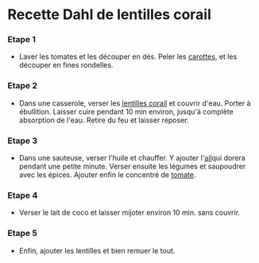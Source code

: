 # Recette Dahl de lentilles corail

### **Etape 1**

- Laver les tomates et les découper en dés. Peler les [carottes](https://www.marmiton.org/pratique/fruits-et-legumes_la-carotte_1.aspx), et les découper en fines rondelles.

### **Etape 2**

- Dans une casserole, verser les [lentilles corail](https://www.marmiton.org/recettes/recette_lentilles-corail-au-curry_40286.aspx) et couvrir d'eau. Porter à ébullition. Laisser cuire pendant 10 min environ, jusqu'à complète absorption de l'eau. Retire du feu et laisser reposer.

### **Etape 3**

- Dans une sauteuse, verser l'huile et chauffer. Y ajouter l'[ail](https://www.marmiton.org/magazine/diaporamiam_l-ail-une-decision-de-couple_1.aspx)qui dorera pendant une petite minute. Verser ensuite les légumes et saupoudrer avec les épices. Ajouter enfin le concentré de [tomate](https://www.marmiton.org/magazine/diaporamiam_tomate-tomates-tomatoes_1.aspx).

### **Etape 4**

- Verser le lait de coco et laisser mijoter environ 10 min. sans couvrir.

### **Etape 5**

- Enfin, ajouter les lentilles et bien remuer le tout.

